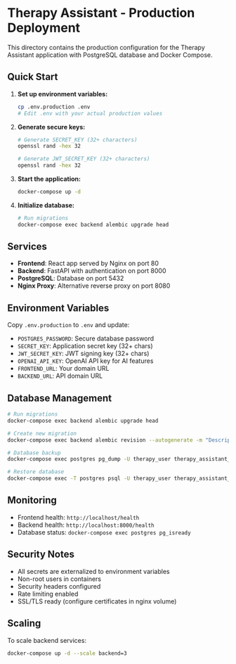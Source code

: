 # Therapy Assistant - Production Deployment

This directory contains the production configuration for the Therapy Assistant application with PostgreSQL database and Docker Compose.

## Quick Start

1. **Set up environment variables:**
   ```bash
   cp .env.production .env
   # Edit .env with your actual production values
   ```

2. **Generate secure keys:**
   ```bash
   # Generate SECRET_KEY (32+ characters)
   openssl rand -hex 32

   # Generate JWT_SECRET_KEY (32+ characters)  
   openssl rand -hex 32
   ```

3. **Start the application:**
   ```bash
   docker-compose up -d
   ```

4. **Initialize database:**
   ```bash
   # Run migrations
   docker-compose exec backend alembic upgrade head
   ```

## Services

- **Frontend**: React app served by Nginx on port 80
- **Backend**: FastAPI with authentication on port 8000  
- **PostgreSQL**: Database on port 5432
- **Nginx Proxy**: Alternative reverse proxy on port 8080

## Environment Variables

Copy `.env.production` to `.env` and update:

- `POSTGRES_PASSWORD`: Secure database password
- `SECRET_KEY`: Application secret key (32+ chars)
- `JWT_SECRET_KEY`: JWT signing key (32+ chars)  
- `OPENAI_API_KEY`: OpenAI API key for AI features
- `FRONTEND_URL`: Your domain URL
- `BACKEND_URL`: API domain URL

## Database Management

```bash
# Run migrations
docker-compose exec backend alembic upgrade head

# Create new migration
docker-compose exec backend alembic revision --autogenerate -m "Description"

# Database backup
docker-compose exec postgres pg_dump -U therapy_user therapy_assistant_db > backup.sql

# Restore database
docker-compose exec -T postgres psql -U therapy_user therapy_assistant_db < backup.sql
```

## Monitoring

- Frontend health: `http://localhost/health`
- Backend health: `http://localhost:8000/health`  
- Database status: `docker-compose exec postgres pg_isready`

## Security Notes

- All secrets are externalized to environment variables
- Non-root users in containers
- Security headers configured
- Rate limiting enabled
- SSL/TLS ready (configure certificates in nginx volume)

## Scaling

To scale backend services:
```bash
docker-compose up -d --scale backend=3
```